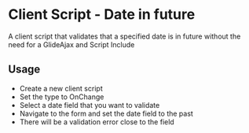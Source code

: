 # Client Script - Date in future

A client script that validates that a specified date is in future without the need for a GlideAjax and Script Include

## Usage

- Create a new client script
- Set the type to OnChange
- Select a date field that you want to validate
- Navigate to the form and set the date field to the past
- There will be a validation error close to the field
